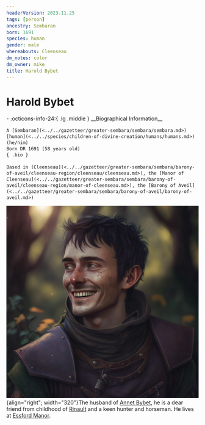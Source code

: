 ```yaml
---
headerVersion: 2023.11.25
tags: [person]
ancestry: Sembaran
born: 1691
species: human
gender: male
whereabouts: Cleenseau
dm_notes: color
dm_owner: mike
title: Harold Bybet
---
```

# Harold Bybet
<div class="grid cards ext-narrow-margin ext-one-column" markdown>
- :octicons-info-24:{ .lg .middle } __Biographical Information__

    A [Sembaran](<../../gazetteer/greater-sembara/sembara/sembara.md>) [human](<../../species/children-of-divine-creation/humans/humans.md>) (he/him)  
    Born DR 1691 (58 years old)  
    { .bio }

    Based in [Cleenseau](<../../gazetteer/greater-sembara/sembara/barony-of-aveil/cleenseau-region/cleenseau/cleenseau.md>), the [Manor of Cleenseau](<../../gazetteer/greater-sembara/sembara/barony-of-aveil/cleenseau-region/manor-of-cleenseau.md>), the [Barony of Aveil](<../../gazetteer/greater-sembara/sembara/barony-of-aveil/barony-of-aveil.md>)
</div>


![Harold Bybet](../../assets/harold-bybet.png){align="right"; width="320"}The husband of [Annet Bybet](<./annet-bybet.md>), he is a dear friend from childhood of [Rinault](<./rinault-essford.md>) and a keen hunter and horseman. He lives at [Essford Manor](<../../gazetteer/greater-sembara/sembara/barony-of-aveil/cleenseau-region/cleenseau/essford-manor.md>). 

